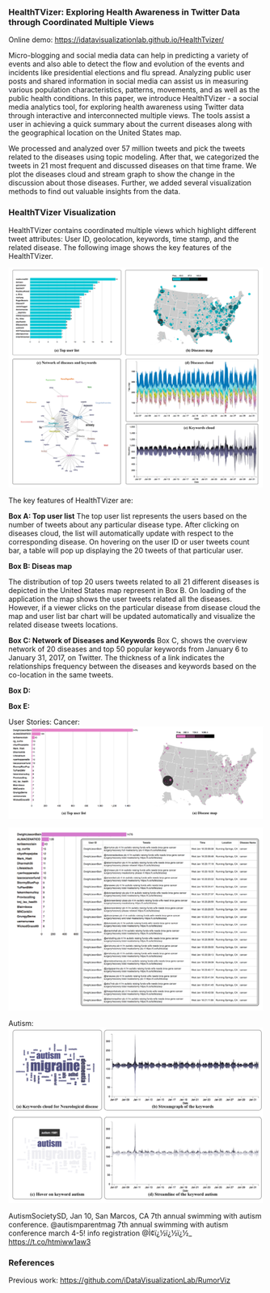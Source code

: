### HealthTVizer: Exploring Health Awareness in Twitter Data through Coordinated Multiple Views
<!-- Please click to watch the overview video. -->

<!-- [![ScreenShot](https://github.com/iDataVisualizationLab/DycomDetector/blob/master/images/play-btn.png)](http://www.myweb.ttu.edu/mdykabir/DycomDetectorIntro.mp4) -->
Online demo:  https://idatavisualizationlab.github.io/HealthTvizer/

Micro-blogging and social media data can help in predicting a variety of events and also able to detect the flow and evolution of the events and incidents like presidential elections and flu spread. Analyzing public user posts and shared information in social media can assist us in measuring various population characteristics, patterns, movements, and as well as the public health conditions. In this paper, we introduce HealthTVizer - a social media analytics tool, for exploring health awareness using Twitter data through interactive and interconnected multiple views. The tools assist a user in achieving a quick summary about the current diseases along with the geographical location on the United States map. 

We processed and analyzed over 57 million tweets and pick the tweets related to the diseases using topic modeling. After that, we categorized the tweets in 21 most frequent and discussed diseases on that time frame. We plot the diseases cloud and stream graph to show the change in the discussion about those diseases. Further, we added several visualization methods to find out valuable insights from the data. 

### HealthTVizer Visualization

HealthTVizer contains coordinated multiple views which highlight different tweet attributes: User ID, geolocation, keywords, time stamp, and the related disease. The following image shows the key features of the HealthTVizer. 

![ScreenShot](https://raw.githubusercontent.com/iDataVisualizationLab/HealthTvizer/master/images/teaser1.png)

The key features of HealthTVizer are:

**Box A: Top user list** 
The top user list represents the users based on the number of tweets about any particular disease type. After clicking on diseases cloud, the list will automatically update with respect to the corresponding disease. On hovering on the user ID or user tweets count bar, a table will pop up displaying the 20 tweets of that particular user.

**Box B: Diseas map** 

The distribution of top 20 users tweets related to all 21 different diseases is depicted in the United States map represent in Box B.  On loading of the application the map shows the user tweets related all the diseases. However, if a viewer clicks on the particular disease from disease cloud the map and user list bar chart will be updated automatically and visualize the related disease tweets locations.  

**Box C: Network of Diseases and Keywords**
Box C, shows the overview network of 20 diseases and top 50 popular keywords from January 6 to January 31, 2017, on Twitter. The thickness of a link indicates the relationships frequency between the diseases and keywords based on the co-location in the same tweets.  

**Box D:** 

**Box E:**
 
User Stories: 
Cancer: 
![ScreenShot](https://raw.githubusercontent.com/iDataVisualizationLab/HealthTvizer/master/images/cancer.png)

![ScreenShot](https://raw.githubusercontent.com/iDataVisualizationLab/HealthTvizer/master/images/cancerHover.png)

Autism:
![ScreenShot](https://raw.githubusercontent.com/iDataVisualizationLab/HealthTvizer/master/images/autism.png)

AutismSocietySD, Jan 10, San Marcos, CA
7th annual swimming with autism conference. 
@autismparentmag 7th annual swimming with autism conference march 4-5! info registration @Ì¢ï¿½ï¿½ï¿½_ https://t.co/htmiww1aw3


### References
Previous work:  https://github.com/iDataVisualizationLab/RumorViz



